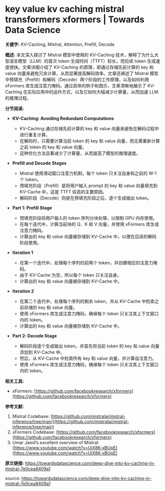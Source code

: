 # key value kv caching mistral transformers xformers | Towards Data Science 

**关键字:** KV-Caching, Mistral, Attention, Prefill, Decode

**概述:**
本文深入探讨了 Mistral 模型中使用的 KV-Caching 技术，解释了为什么大型语言模型（LLM）的首次 token 生成时间（TTFT）较长，而后续 token 生成速度很快。文章详细介绍了 KV-Caching 的原理，即通过存储先前计算的 key 和 value 向量来避免冗余计算，从而显著提高解码效率。文章还阐述了 Mistral 模型中预填充（Prefill）和解码（Decode）两个阶段的工作原理，以及如何利用 xFormers 库生成注意力掩码。通过具体的例子和图示，文章清晰地展示了 KV-Caching 在实际应用中的运作方式，以及它如何大幅减少计算量，从而加速 LLM 的推理过程。

**分节阅读:**

*   **KV-Caching: Avoiding Redundant Computations**
    *   KV-Caching 通过存储先前计算的 key 和 value 向量来避免在解码过程中进行重复计算。
    *   在解码时，只需要计算当前 token 的 key 和 value 向量，而无需重新计算之前 token 的 key 和 value 向量。
    *   这种优化方法显著减少了计算量，从而提高了模型的推理速度。

*   **Prefill and Decode Stages**
    *   Mistral 使用滑动窗口注意力机制，每个 token 只关注自身和之前的 W-1 个 token。
    *   预填充阶段（Prefill）是将用户输入 prompt 的 key 和 value 向量填充到 KV-Cache 中，这是 TTFT 较高的主要原因。
    *   解码阶段（Decode）则是在预填充阶段之后，逐个生成输出 token。

*   **Part 1: Prefill Stage**
    *   预填充阶段将用户输入的 token 序列分块处理，以限制 GPU 内存使用。
    *   在每个迭代中，计算当前块的 Q、K 和 V 向量，并使用 xFormers 库生成注意力掩码。
    *   计算出的 key 和 value 向量被存储到 KV-Cache 中，以便在后续的解码阶段使用。

*   **Iteration 1**
    *   在第一个迭代中，处理每个序列的前两个 token，并创建相应的注意力掩码。
    *   由于 KV-Cache 为空，所以每个 token 只关注自身。
    *   计算出的 key 和 value 向量被存储到 KV-Cache 中。

*   **Iteration 2**
    *   在第二个迭代中，处理每个序列的剩余 token，并从 KV-Cache 中检索之前存储的 key 和 value 向量。
    *   使用 xFormers 库生成注意力掩码，确保每个 token 只关注其上下文窗口内的 token。
    *   计算出的 key 和 value 向量被存储到 KV-Cache 中。

*   **Part 2: Decode Stage**
    *   解码阶段逐个生成输出 token，并首先将当前 token 的 key 和 value 向量添加到 KV-Cache 中。
    *   然后，从 KV-Cache 中检索所有 key 和 value 向量，并计算自注意力。
    *   使用 xFormers 库生成注意力掩码，确保每个 token 只关注其上下文窗口内的 token。

**相关工具:**

*   xFormers: [https://github.com/facebookresearch/xformers](https://github.com/facebookresearch/xformers)

**参考文献:**

1.  Mistral Codebase: [https://github.com/mistralai/mistral-inference/tree/main](https://github.com/mistralai/mistral-inference/tree/main)
2.  xFormers Codebase: [https://github.com/facebookresearch/xformers](https://github.com/facebookresearch/xformers)
3.  Umar Jamil’s excellent overview of Mistral: [https://www.youtube.com/watch?v=UiX8K-xBUpE](https://www.youtube.com/watch?v=UiX8K-xBUpE)

**原文链接:** https://towardsdatascience.com/deep-dive-into-kv-caching-in-mistral-7e0cea8409a1


source: https://towardsdatascience.com/deep-dive-into-kv-caching-in-mistral-7e0cea8409a1